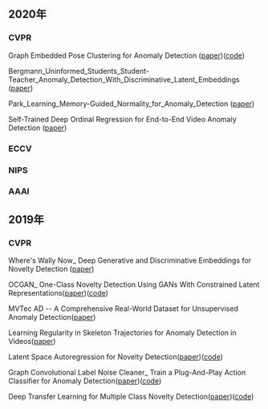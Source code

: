 
## 2020年
### CVPR
Graph Embedded Pose Clustering for Anomaly Detection ([paper](https://openaccess.thecvf.com/content_CVPR_2020/html/Markovitz_Graph_Embedded_Pose_Clustering_for_Anomaly_Detection_CVPR_2020_paper.html))([code](https://github.com/amirmk89/gepc))

Bergmann_Uninformed_Students_Student-Teacher_Anomaly_Detection_With_Discriminative_Latent_Embeddings ([paper](https://openaccess.thecvf.com/CVPR2020_search))

Park_Learning_Memory-Guided_Normality_for_Anomaly_Detection ([paper](https://openaccess.thecvf.com/content_CVPR_2020/html/Park_Learning_Memory-Guided_Normality_for_Anomaly_Detection_CVPR_2020_paper.html))

Self-Trained Deep Ordinal Regression for End-to-End Video Anomaly Detection ([paper](https://openaccess.thecvf.com/content_CVPR_2020/html/Pang_Self-Trained_Deep_Ordinal_Regression_for_End-to-End_Video_Anomaly_Detection_CVPR_2020_paper.html))


### ECCV
### NIPS
### AAAI

## 2019年
### CVPR
Where's Wally Now_ Deep Generative and Discriminative Embeddings for Novelty Detection ([paper](https://openaccess.thecvf.com/content_CVPR_2019/papers/Burlina_Wheres_Wally_Now_Deep_Generative_and_Discriminative_Embeddings_for_Novelty_CVPR_2019_paper.pdf))

OCGAN_ One-Class Novelty Detection Using GANs With Constrained Latent Representations([paper](https://arxiv.org/abs/1903.08550))([code](https://github.com/PramuPerera/OCGAN))

MVTec AD -- A Comprehensive Real-World Dataset for Unsupervised Anomaly Detection([paper](https://openaccess.thecvf.com/content_CVPR_2019/html/Bergmann_MVTec_AD_--_A_Comprehensive_Real-World_Dataset_for_Unsupervised_Anomaly_CVPR_2019_paper.html))

Learning Regularity in Skeleton Trajectories for Anomaly Detection in Videos([paper](https://openaccess.thecvf.com/content_CVPR_2019/html/Morais_Learning_Regularity_in_Skeleton_Trajectories_for_Anomaly_Detection_in_Videos_CVPR_2019_paper.html))

Latent Space Autoregression for Novelty Detection([paper](https://openaccess.thecvf.com/content_CVPR_2019/html/Abati_Latent_Space_Autoregression_for_Novelty_Detection_CVPR_2019_paper.html))([code](https://github.com/aimagelab/novelty-detection))

Graph Convolutional Label Noise Cleaner_ Train a Plug-And-Play Action Classifier for Anomaly Detection([paper](https://arxiv.org/abs/1903.07256))([code](https://github.com/jx-zhong-for-academic-purpose/GCN-Anomaly-Detection))

Deep Transfer Learning for Multiple Class Novelty Detection([paper](https://openaccess.thecvf.com/content_CVPR_2019/html/Perera_Deep_Transfer_Learning_for_Multiple_Class_Novelty_Detection_CVPR_2019_paper.html))([code](https://github.com/PramuPerera/TransferLearningNovelty))
